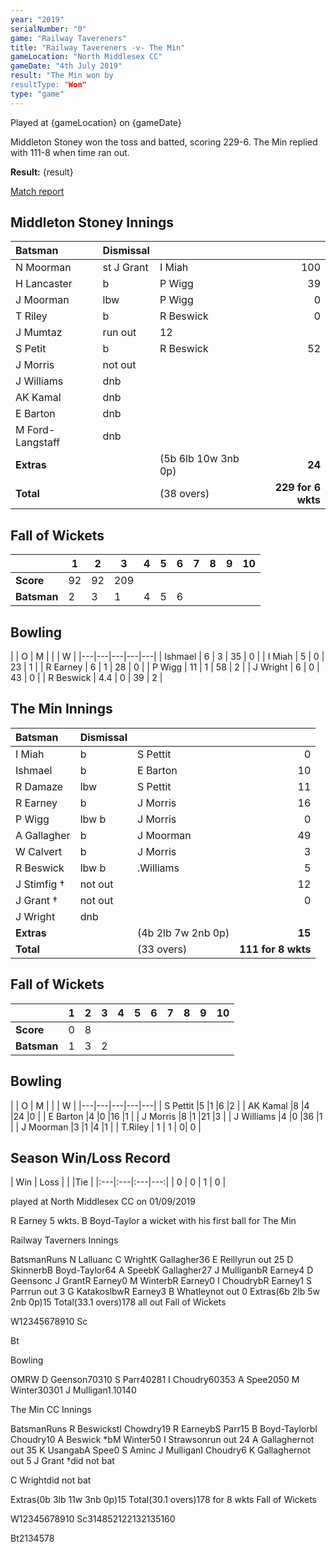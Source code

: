 ```yaml
---
year: "2019"
serialNumber: "0" 
game: "Railway Tavereners"
title: "Railway Tavereners -v- The Min"
gameLocation: "North Middlesex CC"
gameDate: "4th July 2019"
result: "The Min won by
resultType: "Won"
type: "game"
---
```


Played at {gameLocation} on {gameDate}

Middleton Stoney won the toss and batted, scoring 229-6. The Min replied with 111-8 when time ran out. 

**Result:** {result}

<a href="http://www.middletonstoneycc.co.uk/club-news/2019/mscc-vs-the-min-2019/">Match report</a>

## Middleton Stoney Innings

| Batsman | Dismissal |  |  |
|:---|:---|---|---:|
| N Moorman | st J Grant | I Miah | 100 |
| H Lancaster | b | P Wigg | 39 |
| J Moorman | lbw | P Wigg | 0 |
| T Riley | b | R Beswick | 0 |
| J Mumtaz | run out | 12 |
| S Petit | b | R Beswick | 52 |
| J Morris | not out | |
| J Williams | dnb | |
| AK Kamal | dnb | |
| E Barton | dnb | |
| M Ford-Langstaff | dnb | |
| **Extras** | | (5b 6lb 10w 3nb 0p) | **24** |
| **Total** | | (38 overs) | **229 for 6 wkts** |

## Fall of Wickets

| | 1 | 2 | 3 | 4 | 5 | 6 | 7 | 8 | 9 | 10 |
|---|---|---|---|---|---|---|---|---|---|---|
| **Score** | 92 | 92 | 209 | | | |
| **Batsman** | 2 | 3 | 1 | 4 | 5 | 6 | | |

## Bowling

| | O | M |  |  | W |
|---|---|---|---|---|
| Ishmael | 6 | 3 | 35 | 0 |
| I Miah | 5 | 0 | 23 | 1 |
| R Earney | 6 | 1 | 28 | 0 |
| P Wigg | 11 | 1 | 58 | 2 |
| J Wright | 6 | 0 | 43 | 0 |
| R Beswick | 4.4 | 0 | 39 | 2 |

## The Min Innings

| Batsman | Dismissal |  |  |
|:---|:---|---|---:|
| I Miah | b | S Pettit | 0 |
| Ishmael | b | E Barton | 10 |
| R Damaze | lbw |S Pettit | 11 |
| R Earney | b |J Morris | 16 |
| P Wigg | lbw b |J Morris | 0 |
| A Gallagher | b |J Moorman | 49 |
| W Calvert | b |J Morris | 3 |
| R Beswick | lbw b | .Williams | 5 |
| J Stimfig † | not out | | 12 |
| J Grant † | not out | |0 |
| J Wright | dnb | | |
| **Extras** | | (4b 2lb 7w 2nb 0p) | **15** |
| **Total** | | (33 overs) | **111 for 8 wkts** |

## Fall of Wickets

| | 1 | 2 | 3 | 4 | 5 | 6 | 7 | 8 | 9 | 10 |
|---|---|---|---|---|---|---|---|---|---|---|
| **Score** | 0 | 8 | | | | |
| **Batsman** | 1 | 3 | 2 | | | | | |

## Bowling

| | O | M |  |  | W |
|---|---|---|---|---|
| S Pettit |5 |1 |6 |2 |
| AK Kamal |8 |4 |24 |0 |
| E Barton |4 |0 |16 |1 |
| J Morris |8 |1 |21 |3 |
| J Williams |4 |0 |36 |1 |
| J Moorman |3 |1 |4 |1 |
| T.Riley | 1 | 1 | 0| 0 |

## Season Win/Loss Record

| Win | Loss |  |  |Tie |
|:---|:---|:---|---:|
| 0 | 0 | 1 | 0 |



played at North Middlesex CC on 01/09/2019

R Earney 5 wkts. B Boyd-Taylor a wicket with his first ball for The Min

Railway Taverners Innings

BatsmanRuns
N Lalluanc C WrightK Gallagher36
E Reillyrun out
25
D SkinnerbB Boyd-Taylor64
A SpeebK Gallagher27
J MulliganbR Earney4
D Geensonc J GrantR Earney0
M WinterbR Earney0
I ChoudrybR Earney1
S Parrrun out
3
G KatakoslbwR Earney3
B Whatleynot out
0
Extras(6b 2lb 5w 2nb 0p)15
Total(33.1 overs)178 all out
Fall of Wickets

W12345678910
Sc









Bt









Bowling


OMRW
D Geenson70310
S Parr40281
I Choudry60353
A Spee2050
M Winter30301
J Mulligan1.10140










The Min CC Innings

BatsmanRuns
R BeswickstI Chowdry19
R EarneybS Parr15
B Boyd-TaylorbI Choudry10
A Beswick *bM Winter50
I Strawsonrun out
24
A Gallaghernot out
35
K UsangabA Spee0
S Aminc J MulliganI Choudry6
K Gallaghernot out
5
J Grant †did not bat

C Wrightdid not bat

Extras(0b 3lb 11w 3nb 0p)15
Total(30.1 overs)178 for 8 wkts
Fall of Wickets

W12345678910
Sc314852122132135160


Bt2134578


